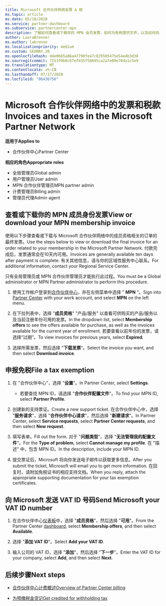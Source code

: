 ```yaml
---
title: Microsoft 合作伙伴网络发票 & 税
ms.topic: article
ms.date: 05/18/2020
ms.service: partner-dashboard
ms.subservice: partnercenter-mpn
description: 了解如何查看或下载你的 MPN 会员发票，如何为免税提供文件，以及如何向 Microsoft 发送 VAT ID 号。
author: LauraBrenner
ms.author: labrenne
ms.localizationpriority: medium
ms.custom: SEOMAY.20
ms.openlocfilehash: d4e0665a86a47790fea7c829505475e54e4b3d38
ms.sourcegitcommit: 7153f0b8c67efd35f58695ca2a7e00e70da1c5e9
ms.translationtype: MT
ms.contentlocale: zh-CN
ms.lasthandoff: 07/17/2020
ms.locfileid: "86436756"
---
```

# <a name="invoices-and-taxes-in-the-microsoft-partner-network"></a><span data-ttu-id="62184-103">Microsoft 合作伙伴网络中的发票和税款</span><span class="sxs-lookup"><span data-stu-id="62184-103">Invoices and taxes in the Microsoft Partner Network</span></span>

<span data-ttu-id="62184-104">**适用于**</span><span class="sxs-lookup"><span data-stu-id="62184-104">**Applies to**</span></span>

- <span data-ttu-id="62184-105">合作伙伴中心</span><span class="sxs-lookup"><span data-stu-id="62184-105">Partner Center</span></span>

<span data-ttu-id="62184-106">**相应的角色**</span><span class="sxs-lookup"><span data-stu-id="62184-106">**Appropriate roles**</span></span>

- <span data-ttu-id="62184-107">全局管理员</span><span class="sxs-lookup"><span data-stu-id="62184-107">Global admin</span></span>
- <span data-ttu-id="62184-108">用户管理员</span><span class="sxs-lookup"><span data-stu-id="62184-108">User admin</span></span>
- <span data-ttu-id="62184-109">MPN 合作伙伴管理员</span><span class="sxs-lookup"><span data-stu-id="62184-109">MPN partner admin</span></span>
- <span data-ttu-id="62184-110">计费管理员</span><span class="sxs-lookup"><span data-stu-id="62184-110">Billing admin</span></span>
- <span data-ttu-id="62184-111">管理员代理</span><span class="sxs-lookup"><span data-stu-id="62184-111">Admin agent</span></span>

## <a name="view-or-download-your-mpn-membership-invoice"></a><span data-ttu-id="62184-112">查看或下载你的 MPN 成员身份发票</span><span class="sxs-lookup"><span data-stu-id="62184-112">View or download your MPN membership invoice</span></span>

<span data-ttu-id="62184-113">使用以下步骤查看或下载与 Microsoft 合作伙伴网络中的成员资格相关的订单的最终发票。</span><span class="sxs-lookup"><span data-stu-id="62184-113">Use the steps below to view or download the final invoice for an order related to your membership in the Microsoft Partner Network.</span></span> <span data-ttu-id="62184-114">付款完成后，发票通常会在10天内可用。</span><span class="sxs-lookup"><span data-stu-id="62184-114">Invoices are generally available ten days after payment is complete.</span></span> <span data-ttu-id="62184-115">有关其他信息，请与你的区域性服务中心联系。</span><span class="sxs-lookup"><span data-stu-id="62184-115">For additional information, contact your Regional Service Center.</span></span>  

<span data-ttu-id="62184-116">只有全局管理员或 MPN 合作伙伴管理员才能执行此过程。</span><span class="sxs-lookup"><span data-stu-id="62184-116">You must be a Global administrator or MPN Partner administrator to perform this procedure.</span></span> 

1.  <span data-ttu-id="62184-117">使用工作帐户登录到[合作伙伴中心](https://partner.microsoft.com/dashboard/home)，并在左侧菜单中选择 " **MPN** "。</span><span class="sxs-lookup"><span data-stu-id="62184-117">Sign into [Partner Center](https://partner.microsoft.com/dashboard/home) with your work account, and select **MPN** on the left menu.</span></span>

4.  <span data-ttu-id="62184-118">在下拉列表中，选择 "**成员资格**" "产品/服务" 以查看可供购买的产品/服务以及当前注册年份可用的发票。</span><span class="sxs-lookup"><span data-stu-id="62184-118">In the dropdown list, select **Membership offers** to see the offers available for purchase, as well as the invoices available for the current year of enrollment.</span></span> <span data-ttu-id="62184-119">若要查看以前年份的发票，请选择“过期”。</span><span class="sxs-lookup"><span data-stu-id="62184-119">To view invoices for previous years, select **Expired**.</span></span>

6.  <span data-ttu-id="62184-120">选择所需发票，然后选择 "**下载发票**"。</span><span class="sxs-lookup"><span data-stu-id="62184-120">Select the invoice you want, and then select **Download invoice**.</span></span> 

## <a name="file-a-tax-exemption"></a><span data-ttu-id="62184-121">申报免税</span><span class="sxs-lookup"><span data-stu-id="62184-121">File a tax exemption</span></span>

1.  <span data-ttu-id="62184-122">在 "合作伙伴中心"，选择 "**设置**"。</span><span class="sxs-lookup"><span data-stu-id="62184-122">In Partner Center, select **Settings**.</span></span>
    - <span data-ttu-id="62184-123">若要查找 MPN ID，请选择 "**合作伙伴配置文件**"。</span><span class="sxs-lookup"><span data-stu-id="62184-123">To find your MPN ID, select **Partner Profile**.</span></span>

2.  <span data-ttu-id="62184-124">创建新的支持票证。</span><span class="sxs-lookup"><span data-stu-id="62184-124">Create a new support ticket.</span></span> <span data-ttu-id="62184-125">在合作伙伴中心中，选择 "**服务请求**"，选择 "**合作伙伴中心请求**"，然后选择 "**新建请求**"。</span><span class="sxs-lookup"><span data-stu-id="62184-125">In Partner Center, select **Service requests**, select **Partner Center requests**, and then select **New request**.</span></span>

3.  <span data-ttu-id="62184-126">填写表单。</span><span class="sxs-lookup"><span data-stu-id="62184-126">Fill out the form.</span></span> <span data-ttu-id="62184-127">对于 "**问题类型**"，选择 "**无法管理我的配置文件**"。</span><span class="sxs-lookup"><span data-stu-id="62184-127">For the **Type of problem**, select **Cannot manage my profile**.</span></span> <span data-ttu-id="62184-128">在 "描述" 中，包含 MPN ID。</span><span class="sxs-lookup"><span data-stu-id="62184-128">In the description, include your MPN ID.</span></span>

4.  <span data-ttu-id="62184-129">提交票证后，Microsoft 将向你发送电子邮件以获取更多信息。</span><span class="sxs-lookup"><span data-stu-id="62184-129">After you submit the ticket, Microsoft will email you to get more information.</span></span> <span data-ttu-id="62184-130">在回复时，请附加免税证书的相应支持文档。</span><span class="sxs-lookup"><span data-stu-id="62184-130">When you reply, attach the appropriate supporting documentation for your tax exemption certificates.</span></span>

## <a name="send-microsoft-your-vat-id-number"></a><span data-ttu-id="62184-131">向 Microsoft 发送 VAT ID 号码</span><span class="sxs-lookup"><span data-stu-id="62184-131">Send Microsoft your VAT ID number</span></span>

1.  <span data-ttu-id="62184-132">在合作伙伴中心[仪表板](https://partner.microsoft.com/dashboard/home)中，选择 "**成员资格**"，然后选择 "**可用**"。</span><span class="sxs-lookup"><span data-stu-id="62184-132">From the Partner Center [dashboard](https://partner.microsoft.com/dashboard/home), select **Membership offers**, and then select **Available**.</span></span> 

2.  <span data-ttu-id="62184-133">选择 "**添加 VAT ID**"。</span><span class="sxs-lookup"><span data-stu-id="62184-133">Select **Add your VAT ID**.</span></span> 

3.  <span data-ttu-id="62184-134">输入公司的 VAT ID，选择 "**添加**"，然后选择 "**下一步**"。</span><span class="sxs-lookup"><span data-stu-id="62184-134">Enter the VAT ID for your company, select **Add**, and then select **Next**.</span></span> 

## <a name="next-steps"></a><span data-ttu-id="62184-135">后续步骤</span><span class="sxs-lookup"><span data-stu-id="62184-135">Next steps</span></span>

- [<span data-ttu-id="62184-136">合作伙伴中心计费概述</span><span class="sxs-lookup"><span data-stu-id="62184-136">Overview of Partner Center billing</span></span>](billing-basics.md)

- [<span data-ttu-id="62184-137">为预缴税金贷记</span><span class="sxs-lookup"><span data-stu-id="62184-137">Get credited for withholding tax</span></span>](withholding-tax-credit-form.md)